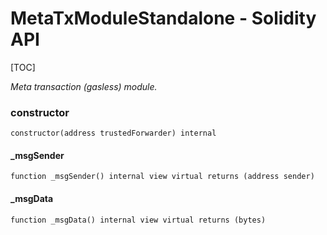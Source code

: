 # MetaTxModuleStandalone - Solidity API

[TOC]

_Meta transaction (gasless) module._

### constructor

```solidity
constructor(address trustedForwarder) internal
```

#### _msgSender

```solidity
function _msgSender() internal view virtual returns (address sender)
```

#### _msgData

```solidity
function _msgData() internal view virtual returns (bytes)
```


